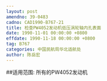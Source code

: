 ```yaml
---
layout: post
amendno: 39-0483
cadno: CAD1990-B767-21
title: 检查PW4052发动机低压涡轮轴内孔表面
date: 1990-11-01 00:00:00 +0800
effdate: 1990-11-18 00:00:00 +0800
tag: B767
categories: 中国民航局华北适航处
author: 陈岳宏
---
```


##适用范围:
所有的PW4052发动机

